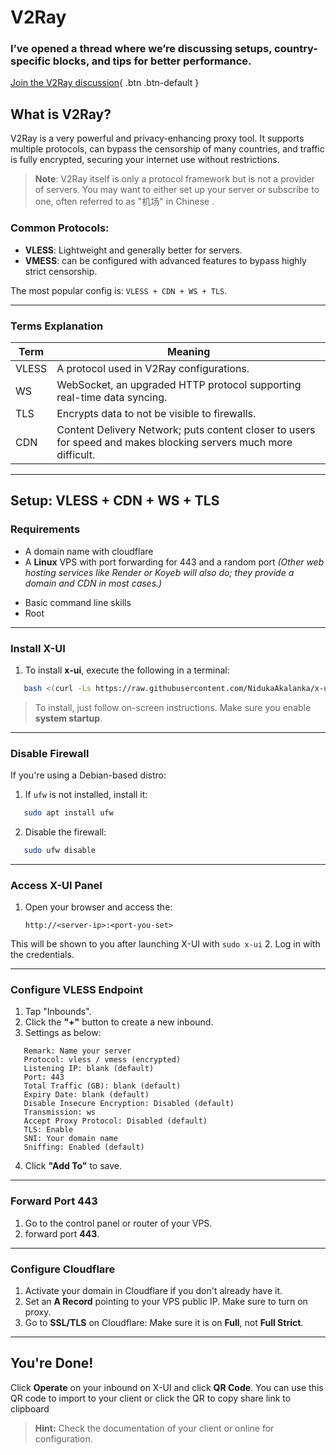 # V2Ray

### I’ve opened a thread where we’re discussing setups, country-specific blocks, and tips for better performance.

[Join the V2Ray discussion](https://forum.7844380499.cfd/posts/general-v2ray-discussion/#Default){ .btn .btn-default }

## What is V2Ray?

V2Ray is a very powerful and privacy-enhancing proxy tool. It supports multiple protocols, can bypass the censorship of many countries, and traffic is fully encrypted, securing your internet use without restrictions.

> **Note**: V2Ray itself is only a protocol framework but is not a provider of servers. You may want to either set up your server or subscribe to one, often referred to as "机场" in Chinese .
### Common Protocols:
- **VLESS**: Lightweight and generally better for servers.
- **VMESS**: can be configured with advanced features to bypass highly strict censorship.

The most popular config is: `VLESS + CDN + WS + TLS`.

---
### Terms Explanation

| Term   | Meaning                                                                 |
|--------|-------------------------------------------------------------------------|
| VLESS  | A protocol used in V2Ray configurations.                                |
| WS     | WebSocket, an upgraded HTTP protocol supporting real-time data syncing. |
| TLS    | Encrypts data to not be visible to firewalls.    |
| CDN    | Content Delivery Network; puts content closer to users for speed and makes blocking servers much more difficult. |

---
## Setup: **VLESS + CDN + WS + TLS**

### Requirements
* A domain name with cloudflare
* A **Linux** VPS with port forwarding for 443 and a random port
*(Other web hosting services like Render or Koyeb will also do; they provide a domain and CDN in most cases.)*
- Basic command line skills
- Root

---
### Install X-UI
1. To install **x-ui**, execute the following in a terminal:
```bash
   bash <(curl -Ls https://raw.githubusercontent.com/NidukaAkalanka/x-ui-english/master/install.sh)
```
   > To install, just follow on-screen instructions. Make sure you enable **system startup**.

---
### Disable Firewall
If you're using a Debian-based distro:

1. If `ufw` is not installed, install it:
```bash
   sudo apt install ufw
```
2. Disable the firewall:
```bash
   sudo ufw disable
```

---

### Access X-UI Panel
1. Open your browser and access the:
   ```
   http://<server-ip>:<port-you-set>
   ```
This will be shown to you after launching X-UI with `sudo x-ui`
2. Log in with the credentials.

---

### Configure VLESS Endpoint
1. Tap "Inbounds".
2. Click the **"+"** button to create a new inbound.
3. Settings as below:
```
   Remark: Name your server
   Protocol: vless / vmess (encrypted)
   Listening IP: blank (default)
   Port: 443
   Total Traffic (GB): blank (default)
   Expiry Date: blank (default)
   Disable Insecure Encryption: Disabled (default)
   Transmission: ws
   Accept Proxy Protocol: Disabled (default)
   TLS: Enable
   SNI: Your domain name
   Sniffing: Enabled (default)
```
4. Click **"Add To"** to save.

---

### Forward Port 443
1. Go to the control panel or router of your VPS.
2. forward port **443**.

---

### Configure Cloudflare
1. Activate your domain in Cloudflare if you don't already have it.
2. Set an **A Record** pointing to your VPS public IP.  Make sure to turn on proxy.
3. Go to **SSL/TLS** on Cloudflare:
Make sure it is on **Full**, not **Full Strict**.

---
## You're Done!
Click **Operate** on your inbound on X-UI and click **QR Code**. You can use this QR code to import to your client or click the QR to copy share link to clipboard

> **Hint:** Check the documentation of your client or online for configuration.
